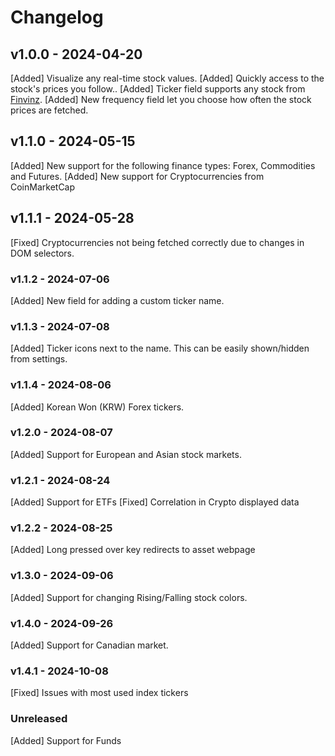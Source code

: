 # Changelog

<!--
Prefix your message with one of the following:

- [Added] for new features.
- [Changed] for changes in existing functionality.
- [Deprecated] for soon-to-be removed features.
- [Removed] for now removed features.
- [Fixed] for any bug fixes.
- [Security] in case of vulnerabilities.
-->

## v1.0.0 - 2024-04-20

[Added] Visualize any real-time stock values.
[Added] Quickly access to the stock's prices you follow..
[Added] Ticker field supports any stock from [Finvinz](https://finviz.com/).
[Added] New frequency field let you choose how often the stock prices are fetched.

## v1.1.0 - 2024-05-15

[Added] New support for the following finance types: Forex, Commodities and Futures.
[Added] New support for Cryptocurrencies from CoinMarketCap

## v1.1.1 - 2024-05-28

[Fixed] Cryptocurrencies not being fetched correctly due to changes in DOM selectors.

### v1.1.2 - 2024-07-06

[Added] New field for adding a custom ticker name.

### v1.1.3 - 2024-07-08

[Added] Ticker icons next to the name. This can be easily shown/hidden from settings.

### v1.1.4 - 2024-08-06

[Added] Korean Won (KRW) Forex tickers.

### v1.2.0 - 2024-08-07

[Added] Support for European and Asian stock markets.

### v1.2.1 - 2024-08-24

[Added] Support for ETFs
[Fixed] Correlation in Crypto displayed data

### v1.2.2 - 2024-08-25

[Added] Long pressed over key redirects to asset webpage

### v1.3.0 - 2024-09-06

[Added] Support for changing Rising/Falling stock colors.

### v1.4.0 - 2024-09-26

[Added] Support for Canadian market.

### v1.4.1 - 2024-10-08

[Fixed] Issues with most used index tickers

### Unreleased
[Added] Support for Funds 
